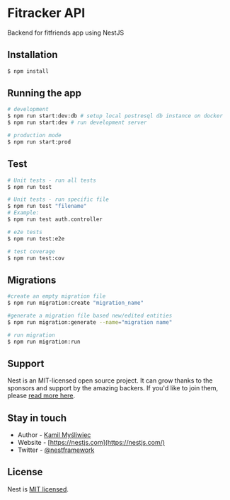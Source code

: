 # Fitracker API

Backend for fitfriends app using NestJS

## Installation

```bash
$ npm install
```

## Running the app

```bash
# development
$ npm run start:dev:db # setup local postresql db instance on docker
$ npm run start:dev # run development server

# production mode
$ npm run start:prod
```

## Test

```bash
# Unit tests - run all tests
$ npm run test

# Unit tests - run specific file
$ npm run test "filename"
# Example:
$ npm run test auth.controller

# e2e tests
$ npm run test:e2e

# test coverage
$ npm run test:cov
```

## Migrations

```bash
#create an empty migration file
$ npm run migration:create "migration_name"

#generate a migration file based new/edited entities
$ npm run migration:generate --name="migration name"

# run migration
$ npm run migration:run
```

## Support

Nest is an MIT-licensed open source project. It can grow thanks to the sponsors and support by the amazing backers. If you'd like to join them, please [read more here](https://docs.nestjs.com/support).

## Stay in touch

- Author - [Kamil Myśliwiec](https://kamilmysliwiec.com)
- Website - [https://nestjs.com](https://nestjs.com/)
- Twitter - [@nestframework](https://twitter.com/nestframework)

## License

Nest is [MIT licensed](LICENSE).
